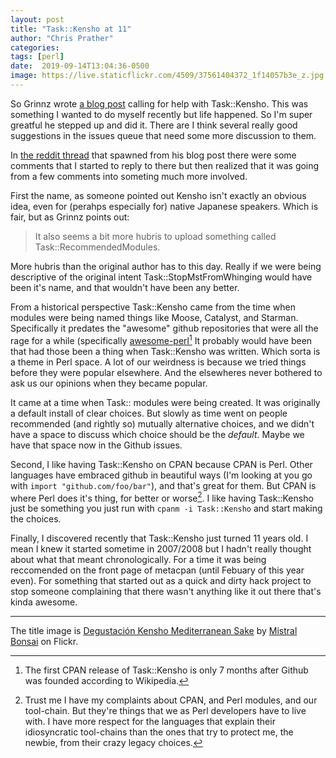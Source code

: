 ```yaml
---
layout: post
title: "Task::Kensho at 11"
author: "Chris Prather"
categories:
tags: [perl]
date:  2019-09-14T13:04:36-0500
image: https://live.staticflickr.com/4509/37561404372_1f14057b3e_z.jpg
---
```



So Grinnz wrote [a blog post](https://blogs.perl.org/users/grinnz/2019/09/taskkensho-needs-your-help.html)
calling for help with Task::Kensho. This was something I wanted to do myself
recently but life happened. So I'm super greatful he stepped up and did it.
There are I think several really good suggestions in the issues queue that need
some more discussion to them.

In [the reddit thread](https://www.reddit.com/r/perl/comments/d38pw7/taskkensho_needs_your_help/)
that spawned from his blog post there were some comments that I started to
reply to there but then realized that it was going from a few comments into
someting much more involved.

First the name, as someone pointed out Kensho isn't exactly an obvious idea,
even for (perahps especially for) native Japanese speakers. Which is fair, but
as Grinnz points out:

> It also seems a bit more hubris to upload something called
> Task::RecommendedModules.

More hubris than the original author has to this day. Really if we were being
descriptive of the original intent Task::StopMstFromWhinging would have been
it's name, and that wouldn't have been any better.

From a historical perspective Task::Kensho came from the time when modules were
being named things like Moose, Catalyst, and Starman. Specifically it predates
the "awesome" github repositories that were all the rage for a while
(specifically [awesome-perl](https://github.com/hachiojipm/awesome-perl)[^1] It
probably would have been that had those been a thing when Task::Kensho was
written. Which sorta is a theme in Perl space. A lot of our weirdness is
because we tried things before they were popular elsewhere. And the elsewheres
never bothered to ask us our opinions when they became popular.

It came at a time when Task:: modules were being created. It was originally a
default install of clear choices. But slowly as time went on people recommended
(and rightly so) mutually alternative choices, and we didn't have a space to
discuss which choice should be the *default*. Maybe we have that space now in
the Github issues.

Second, I like having Task::Kensho on CPAN because CPAN is Perl. Other
languages have embraced github in beautiful ways (I'm looking at you go with
`import "github.com/foo/bar"`), and that's great for them. But CPAN is where
Perl does it's thing, for better or worse[^2]. I like having Task::Kensho just
be something you just run with `cpanm -i Task::Kensho` and start making the
choices.

Finally, I discovered recently that Task::Kensho just turned 11 years old. I
mean I knew it started sometime in 2007/2008 but I hadn't really thought about
what that meant chronologically. For a time it was being reccomended on the
front page of metacpan (until Febuary of this year even). For something that
started out as a quick and dirty hack project to stop someone complaining that
there wasn't anything like it out there that's kinda awesome.

---

The title image is [Degustación Kensho Mediterranean Sake](https://flic.kr/p/Zeb1Ud)
by [Mistral Bonsai](https://www.flickr.com/photos/mistralbonsai/) on Flickr.

[^1]: The first CPAN release of Task::Kensho is only 7 months after Github was founded according to Wikipedia.

[^2]: Trust me I have my complaints about CPAN, and Perl modules, and our tool-chain. But they're things that we as Perl developers have to live with. I have more respect for the languages that explain their idiosyncratic tool-chains than the ones that try to protect me, the newbie, from their crazy legacy choices.
